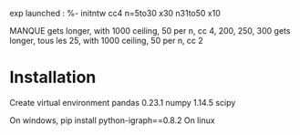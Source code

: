 exp launched :
%- initntw cc4 n=5to30 x30 n31to50 x10

MANQUE gets longer, with 1000 ceiling, 50 per n, cc 4, 200, 250, 300
gets longer, tous les 25, with 1000 ceiling, 50 per n, cc 2



# Installation

Create virtual environment
pandas 0.23.1
numpy 1.14.5
scipy

On windows, pip install python-igraph==0.8.2
On linux 
